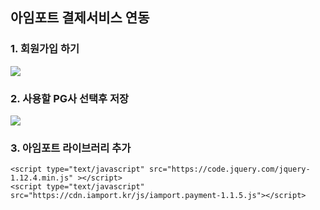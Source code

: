## 아임포트 결제서비스 연동

### 1. 회원가입 하기
<img src="https://user-images.githubusercontent.com/69130921/108605757-92b02380-73f9-11eb-9cc4-c8b5113a7286.PNG">

### 2. 사용할 PG사 선택후 저장
<img src="https://user-images.githubusercontent.com/69130921/108605799-d571fb80-73f9-11eb-8c82-2ab3709ce7c9.png">

### 3. 아임포트 라이브러리 추가
~~~
<script type="text/javascript" src="https://code.jquery.com/jquery-1.12.4.min.js" ></script>
<script type="text/javascript" src="https://cdn.iamport.kr/js/iamport.payment-1.1.5.js"></script>
~~~
